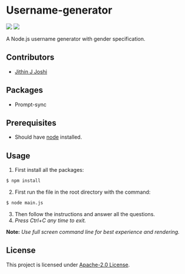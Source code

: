 # Username-generator
![](https://img.shields.io/github/repo-size/jit-hin/username-generator)
![](https://img.shields.io/github/license/jit-hin/username-generator)

A Node.js username generator with gender specification. 
## Contributors
- [Jithin J Joshi](https://github.com/jit-hin/)

## Packages 
- Prompt-sync

## Prerequisites
- Should have [node](https://nodejs.org/en/download/) installed.

## Usage
1. First install all the packages:
```bash
$ npm install
```
2. First run the file in the root directory with the command:
```bash
$ node main.js
```
3. Then follow the instructions and answer all the questions.
4. *Press Ctrl+C any time to exit.*

**Note:** *Use full screen command line for best experience and rendering.*

## License
This project is licensed under [Apache-2.0 License](https://github.com/jit-hin/username-generator/blob/master/LICENSE.txt).

